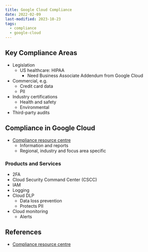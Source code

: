 ```yaml
---
title: Google Cloud Compliance
date: 2022-02-09
last-modified: 2023-10-23
tags:
  - compliance
  - google-cloud
---
```


## Key Compliance Areas

- Legislation
	- US healthcare: HIPAA
		- Need Business Associate Addendum from Google Cloud
- Commercial, e.g.
	- Credit card data
	- PII
- Industry certifications
	- Health and safety
	- Environmental
- Third-party audits

## Compliance in Google Cloud

- [Compliance resource centre](https://cloud.google.com/security/compliance)
	- Information and reports
	- Regional, industry and focus area specific

### Products and Services

- 2FA
- Cloud Security Command Center (CSCC)
- IAM
- Logging
- Cloud DLP
	- Data loss prevention
	- Protects PII
- Cloud monitoring
	- Alerts

## References

- [Compliance resource centre](https://cloud.google.com/security/compliance)
